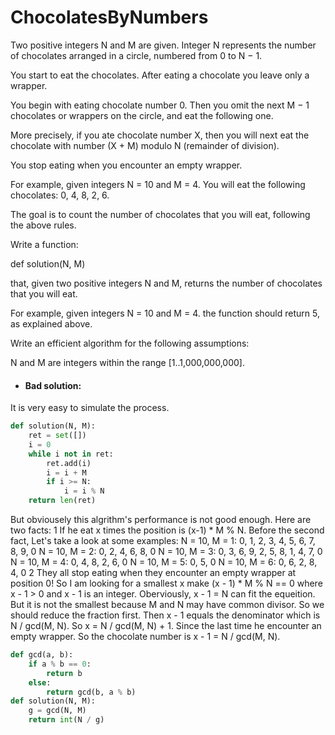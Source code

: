# ChocolatesByNumbers
Two positive integers N and M are given. Integer N represents the number of chocolates arranged in a circle, numbered from 0 to N − 1.

You start to eat the chocolates. After eating a chocolate you leave only a wrapper.

You begin with eating chocolate number 0. Then you omit the next M − 1 chocolates or wrappers on the circle, and eat the following one.

More precisely, if you ate chocolate number X, then you will next eat the chocolate with number (X + M) modulo N (remainder of division).

You stop eating when you encounter an empty wrapper.

For example, given integers N = 10 and M = 4. You will eat the following chocolates: 0, 4, 8, 2, 6.

The goal is to count the number of chocolates that you will eat, following the above rules.

Write a function:

def solution(N, M)

that, given two positive integers N and M, returns the number of chocolates that you will eat.

For example, given integers N = 10 and M = 4. the function should return 5, as explained above.

Write an efficient algorithm for the following assumptions:

N and M are integers within the range [1..1,000,000,000].

* #### Bad solution:
It is very easy to simulate the process.
```python
def solution(N, M):
    ret = set([])
    i = 0
    while i not in ret:
        ret.add(i)
        i = i + M
        if i >= N:
            i = i % N
    return len(ret)
```
But obviousely this algrithm's performance is not good enough.
Here are two facts:
1 If he eat x times the position is (x-1) * M % N.
Before the second fact, Let's take a look at some examples:
N = 10, M = 1: 0, 1, 2, 3, 4, 5, 6, 7, 8, 9, 0
N = 10, M = 2: 0, 2, 4, 6, 8, 0
N = 10, M = 3: 0, 3, 6, 9, 2, 5, 8, 1, 4, 7, 0
N = 10, M = 4: 0, 4, 8, 2, 6, 0
N = 10, M = 5: 0, 5, 0
N = 10, M = 6: 0, 6, 2, 8, 4, 0
2 They all stop eating when they encounter an empty wrapper at position 0!
So I am looking for a smallest x make (x - 1) * M % N == 0 where x - 1 > 0 and x - 1 is an integer. 
Oberviously, x - 1 = N can fit the equeition. But it is not the smallest because M and N may have common divisor. So we should reduce the fraction first. Then x - 1 equals the denominator which is N / gcd(M, N). So x = N / gcd(M, N) + 1. Since the last time he encounter an empty wrapper. So the chocolate number is x - 1 = N / gcd(M, N).

```python
def gcd(a, b):
    if a % b == 0:
        return b
    else:
        return gcd(b, a % b)
def solution(N, M):
    g = gcd(N, M)
    return int(N / g) 
        
```





